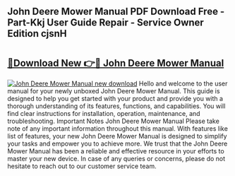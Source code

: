 ## John Deere Mower Manual PDF Download Free - Part-Kkj User Guide Repair - Service Owner Edition cjsnH

# <h2><a href="http://bc88102.oget.top/?id=John+Deere+Mower+Manual">🔗Download New 👉🔴 John Deere Mower Manual</a></h2>

[![John Deere Mower Manual new download](https://i.imgur.com/5g1atiW.png)](http://bc88102.oget.top/?id=John+Deere+Mower+Manual)
Hello and welcome to the user manual for your newly unboxed John Deere Mower Manual. This guide is designed to help you get started with your product and provide you with a thorough understanding of its features, functions, and capabilities. You will find clear instructions for installation, operation, maintenance, and troubleshooting. Important Notes John Deere Mower Manual Please take note of any important information throughout this manual. With features like list of features, your new John Deere Mower Manual is designed to simplify your tasks and empower you to achieve more. We trust that the John Deere Mower Manual has been a reliable and effective resource in your efforts to master your new device. In case of any queries or concerns, please do not hesitate to reach out to our customer service team.
